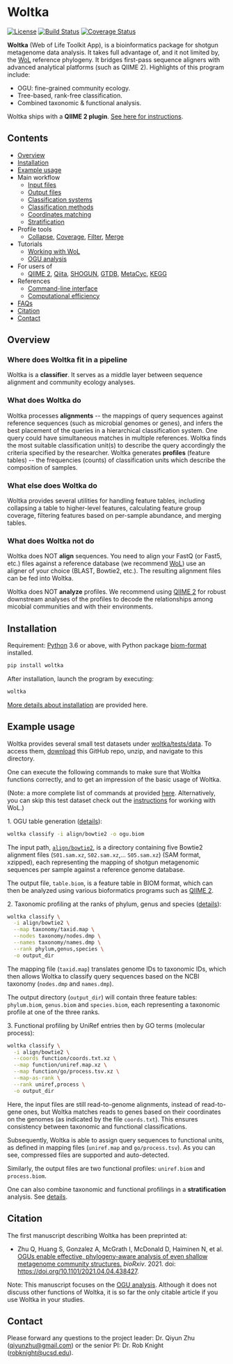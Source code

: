 # Woltka

[![License](https://img.shields.io/badge/License-BSD%203--Clause-blue.svg)](https://opensource.org/licenses/BSD-3-Clause)
[![Build Status](https://travis-ci.org/qiyunzhu/woltka.svg?branch=master)](https://travis-ci.org/qiyunzhu/woltka)
[![Coverage Status](https://coveralls.io/repos/github/qiyunzhu/woltka/badge.svg?branch=master)](https://coveralls.io/github/qiyunzhu/woltka?branch=master)

**Woltka** (Web of Life Toolkit App), is a bioinformatics package for shotgun metagenome data analysis. It takes full advantage of, and it not limited by, the [WoL](https://biocore.github.io/wol/) reference phylogeny. It bridges first-pass sequence aligners with advanced analytical platforms (such as QIIME 2). Highlights of this program include:

- OGU: fine-grained community ecology.
- Tree-based, rank-free classification.
- Combined taxonomic & functional analysis.

Woltka ships with a **QIIME 2 plugin**. [See here for instructions](woltka/q2).

## Contents

- [Overview](#overview)
- [Installation](#installation)
- [Example usage](#example-usage)
- Main workflow
  - [Input files](doc/input.md)
  - [Output files](doc/output.md)
  - [Classification systems](doc/hierarchy.md)
  - [Classification methods](doc/classify.md)
  - [Coordinates matching](doc/ordinal.md)
  - [Stratification](doc/stratify.md)
- Profile tools
  - [Collapse](doc/collapse.md), [Coverage](doc/coverage.md), [Filter](doc/filter.md), [Merge](doc/merge.md)
- Tutorials
  - [Working with WoL](doc/wol.md)
  - [OGU analysis](doc/ogu.md)
- For users of
  - [QIIME 2](woltka/q2), [Qiita](doc/qiita.md), [SHOGUN](doc/wol.md#sequence-alignment), [GTDB](doc/gtdb.md), [MetaCyc](doc/metacyc.md), [KEGG](doc/kegg.md)
- References
  - [Command-line interface](doc/cli.md)
  - [Computational efficiency](doc/perform.md)
- [FAQs](#doc/faq.md)
- [Citation](#citation)
- [Contact](#contact)


## Overview

### Where does Woltka fit in a pipeline

Woltka is a **classifier**. It serves as a middle layer between sequence alignment and community ecology analyses.

### What does Woltka do

Woltka processes **alignments** -- the mappings of query sequences against reference sequences (such as microbial genomes or genes), and infers the best placement of the queries in a hierarchical classification system. One query could have simultaneous matches in multiple references. Woltka finds the most suitable classification unit(s) to describe the query accordingly the criteria specified by the researcher. Woltka generates **profiles** (feature tables) -- the frequencies (counts) of classification units which describe the composition of samples.

### What else does Woltka do

Woltka provides several utilities for handling feature tables, including collapsing a table to higher-level features, calculating feature group coverage, filtering features based on per-sample abundance, and  merging tables.

### What does Woltka not do

Woltka does NOT **align** sequences. You need to align your FastQ (or Fast5, etc.) files against a reference database (we recommend [WoL](https://biocore.github.io/wol/)) use an aligner of your choice (BLAST, Bowtie2, etc.). The resulting alignment files can be fed into Woltka.

Woltka does NOT **analyze** profiles. We recommend using [QIIME 2](https://qiime2.org/) for robust downstream analyses of the profiles to decode the relationships among micobial communities and with their environments.


## Installation

Requirement: [Python](https://www.python.org/) 3.6 or above, with Python package [biom-format](http://biom-format.org/) installed.

```bash
pip install woltka
```

After installation, launch the program by executing:

```bash
woltka
```

[More details about installation](doc/install.md) are provided here.

## Example usage

Woltka provides several small test datasets under [woltka/tests/data](woltka/tests/data). To access them, [download](https://github.com/qiyunzhu/woltka/archive/master.zip) this GitHub repo, unzip, and navigate to this directory.

One can execute the following commands to make sure that Woltka functions correctly, and to get an impression of the basic usage of Woltka.

(Note: a more complete list of commands at provided [here](woltka/tests/data). Alternatively, you can skip this test dataset check out the [instructions](doc/wol.md) for working with WoL.)

1\. OGU table generation ([details](doc/ogu.md)):

```bash
woltka classify -i align/bowtie2 -o ogu.biom
```

The input path, [`align/bowtie2`](woltka/tests/data/align/bowtie2), is a directory containing five Bowtie2 alignment files (`S01.sam.xz`, `S02.sam.xz`,... `S05.sam.xz`) (SAM format, xzipped), each representing the mapping of shotgun metagenomic sequences per sample against a reference genome database.

The output file, `table.biom`, is a feature table in BIOM format, which can then be analyzed using various bioformatics programs such as [QIIME 2](https://qiime2.org/).

2\. Taxonomic profiling at the ranks of phylum, genus and species ([details](doc/hierarchy.md)):

```bash
woltka classify \
  -i align/bowtie2 \
  --map taxonomy/taxid.map \
  --nodes taxonomy/nodes.dmp \
  --names taxonomy/names.dmp \
  --rank phylum,genus,species \
  -o output_dir
```

The mapping file (`taxid.map`) translates genome IDs to taxonomic IDs, which then allows Woltka to classify query sequences based on the NCBI taxonomy (`nodes.dmp` and `names.dmp`).

The output directory (`output_dir`) will contain three feature tables: `phylum.biom`, `genus.biom` and `species.biom`, each representing a taxonomic profile at one of the three ranks.

3\. Functional profiling by UniRef entries then by GO terms (molecular process):

```bash
woltka classify \
  -i align/bowtie2 \
  --coords function/coords.txt.xz \
  --map function/uniref.map.xz \
  --map function/go/process.tsv.xz \
  --map-as-rank \
  --rank uniref,process \
  -o output_dir
```

Here, the input files are still read-to-genome alignments, instead of read-to-gene ones, but Woltka matches reads to genes based on their coordinates on the genomes (as indicated by the file `coords.txt`). This ensures consistency between taxonomic and functional classifications.

Subsequently, Woltka is able to assign query sequences to functional units, as defined in mapping files (`uniref.map` and `go/process.tsv`). As you can see, compressed files are supported and auto-detected.

Similarly, the output files are two functional profiles: `uniref.biom` and `process.biom`.

One can also combine taxonomic and functional profilings in a **stratification** analysis. See [details](doc/stratify.md).


## Citation

The first manuscript describing Woltka has been preprinted at:

- Zhu Q, Huang S, Gonzalez A, McGrath I, McDonald D, Haiminen N, et al. [OGUs enable effective, phylogeny-aware analysis of even shallow metagenome community structures.](https://www.biorxiv.org/content/10.1101/2021.04.04.438427v1) _bioRxiv_. 2021. doi: https://doi.org/10.1101/2021.04.04.438427.

Note: This manuscript focuses on the [OGU analysis](doc/ogu.md). Although it does not discuss other functions of Woltka, it is so far the only citable article if you use Woltka in your studies.


## Contact

Please forward any questions to the project leader: Dr. Qiyun Zhu (qiyunzhu@gmail.com) or the senior PI: Dr. Rob Knight (robknight@ucsd.edu).

